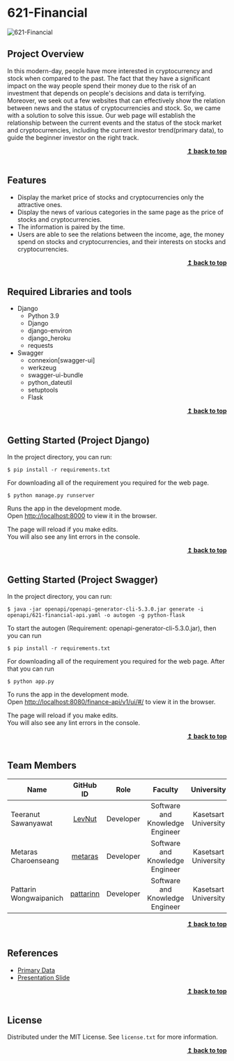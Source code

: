 # 621-Financial

![621-Financial](https://imgur.com/bvDIu1E.png)

## Project Overview

   In this modern-day, people have more interested in cryptocurrency and stock when compared to the past. The fact that they have a significant impact on the way people spend their money due to the risk of an investment that depends on people's decisions and data is terrifying. Moreover, we seek out a few websites that can effectively show the relation between news and the status of cryptocurrencies and stock. So, we came with a solution to solve this issue. Our web page will establish the relationship between the current events and the status of the stock market and cryptocurrencies, including the current investor trend(primary data), to guide the beginner investor on the right track.

<div align="right"> <b><a href="#top">↥ back to top</a></b> </div>

<br>

## Features

* Display the market price of stocks and cryptocurrencies only the attractive ones.
* Display the news of various categories in the same page as the price of stocks and cryptocurrencies.
* The information is paired by the time.
* Users are able to see the relations between the income, age, the money spend on stocks and cryptocurrencies, and their interests on stocks and cryptocurrencies.


<div align="right"> <b><a href="#top">↥ back to top</a></b> </div>

<br>

## Required Libraries and tools
* Django
    * Python 3.9
    * Django
    * django-environ
    * django_heroku
    * requests
*  Swagger
    * connexion[swagger-ui]
    * werkzeug
    * swagger-ui-bundle
    * python_dateutil
    * setuptools
    * Flask

<div align="right"> <b><a href="#top">↥ back to top</a></b> </div>

<br>


## Getting Started (Project Django)

In the project directory, you can run:

    $ pip install -r requirements.txt

For downloading all of the requirement you required for the web page.

    $ python manage.py runserver

Runs the app in the development mode.\
Open [http://localhost:8000](http://localhost:8000) to view it in the browser.

The page will reload if you make edits.\
You will also see any lint errors in the console.


<div align="right"> <b><a href="#top">↥ back to top</a></b> </div>

<br>

## Getting Started (Project Swagger)


In the project directory, you can run:

    $ java -jar openapi/openapi-generator-cli-5.3.0.jar generate -i openapi/621-financial-api.yaml -o autogen -g python-flask

To start the autogen (Requirement: openapi-generator-cli-5.3.0.jar), then you can run

    $ pip install -r requirements.txt

For downloading all of the requirement you required for the web page. After that you can run

    $ python app.py

To runs the app in the development mode.\
Open [http://localhost:8080/finance-api/v1/ui/#/](http://localhost:8080/finance-api/v1/ui/#/) to view it in the browser.

The page will reload if you make edits.\
You will also see any lint errors in the console.


<div align="right"> <b><a href="#top">↥ back to top</a></b> </div>

<br>


## Team Members
| Name                     |                  GitHub ID                  |     Role      |    Faculty   |   University   |
| ------------------------ | :-----------------------------------------: | :-----------: |    :-----------:   |   :-----------:   |
| Teeranut Sawanyawat      |     [LevNut](https://github.com/LevNut)     |     Developer |   Software and Knowledge Engineer   |   Kasetsart University   |
| Metaras Charoenseang     |    [metaras](https://github.com/metaras)    |   Developer   |   Software and Knowledge Engineer   |   Kasetsart University   |
| Pattarin Wongwaipanich   |  [pattarinn](https://github.com/pattarinn)  |   Developer   |   Software and Knowledge Engineer   |   Kasetsart University   |

<div align="right"> <b><a href="#top">↥ back to top</a></b> </div>

<br>


## References
* [Primary Data](https://docs.google.com/spreadsheets/d/1yl4KlxzFLZDi_MFgiNc-iB2PT6uAG_pMEYbzb9aimOc/edit?usp=sharing)
* [Presentation Slide](https://docs.google.com/presentation/d/1bsEGp61wrR63aAOHyj-sWKr4lLTLm0frO6JYfUrbu8w/edit?usp=sharing)

<div align="right"> <b><a href="#top">↥ back to top</a></b> </div>

<br>

## License

Distributed under the MIT License. See `license.txt` for more information.

<div align="right"> <b><a href="#top">↥ back to top</a></b> </div>

<br>
